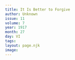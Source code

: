 ```yaml
---
title: It Is Better to Forgive
author: Unknown
issue: 11
volume: 7
year: 1917
month: 27
day: VI
tags:
layout: page.njk
image:
---
```


